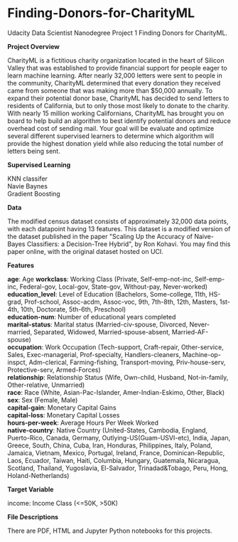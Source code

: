 # Finding-Donors-for-CharityML

Udacity Data Scientist Nanodegree Project 1 Finding Donors for CharityML.

**Project Overview**

CharityML is a fictitious charity organization located in the heart of Silicon Valley that was established to provide financial support for people eager to learn machine learning. After nearly 32,000 letters were sent to people in the community, CharityML determined that every donation they received came from someone that was making more than $50,000 annually. To expand their potential donor base, CharityML has decided to send letters to residents of California, but to only those most likely to donate to the charity. With nearly 15 million working Californians, CharityML has brought you on board to help build an algorithm to best identify potential donors and reduce overhead cost of sending mail. Your goal will be evaluate and optimize several different supervised learners to determine which algorithm will provide the highest donation yield while also reducing the total number of letters being sent.

**Supervised Learning**

KNN classifer  
Navie Baynes  
Gradient Boosting  

**Data**

The modified census dataset consists of approximately 32,000 data points, with each datapoint having 13 features. This dataset is a modified version of the dataset published in the paper "Scaling Up the Accuracy of Naive-Bayes Classifiers: a Decision-Tree Hybrid", by Ron Kohavi. You may find this paper online, with the original dataset hosted on UCI.

**Features**

**age**: Age
**workclass**: Working Class (Private, Self-emp-not-inc, Self-emp-inc, Federal-gov, Local-gov, State-gov, Without-pay, Never-worked)  
**education_level**: Level of Education (Bachelors, Some-college, 11th, HS-grad, Prof-school, Assoc-acdm, Assoc-voc, 9th, 7th-8th, 12th, Masters, 1st-4th, 10th, Doctorate, 5th-6th, Preschool)  
**education-num**: Number of educational years completed  
**marital-status**: Marital status (Married-civ-spouse, Divorced, Never-married, Separated, Widowed, Married-spouse-absent, Married-AF-spouse)    
**occupation**: Work Occupation (Tech-support, Craft-repair, Other-service, Sales, Exec-managerial, Prof-specialty, Handlers-cleaners, Machine-op-inspct, Adm-clerical, Farming-fishing, Transport-moving, Priv-house-serv, Protective-serv, Armed-Forces)  
**relationship**: Relationship Status (Wife, Own-child, Husband, Not-in-family, Other-relative, Unmarried)  
**race**: Race (White, Asian-Pac-Islander, Amer-Indian-Eskimo, Other, Black)  
**sex**: Sex (Female, Male)  
**capital-gain**: Monetary Capital Gains  
**capital-loss**: Monetary Capital Losses  
**hours-per-week**: Average Hours Per Week Worked  
**native-country**: Native Country (United-States, Cambodia, England, Puerto-Rico, Canada, Germany, Outlying-US(Guam-USVI-etc), India, Japan, Greece, South, China, Cuba, Iran, Honduras, Philippines, Italy, Poland, Jamaica, Vietnam, Mexico, Portugal, Ireland, France, Dominican-Republic, Laos, Ecuador, Taiwan, Haiti, Columbia, Hungary, Guatemala, Nicaragua, Scotland, Thailand, Yugoslavia, El-Salvador, Trinadad&Tobago, Peru, Hong, Holand-Netherlands)  

**Target Variable**

income: Income Class (<=50K, >50K)  

**File Descriptions**

There are PDF, HTML and Jupyter Python notebooks for this projects.
